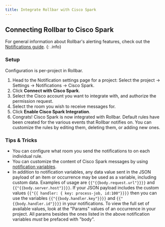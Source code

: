 ```yaml
---
title: Integrate Rollbar with Cisco Spark
---
```


## Connecting Rollbar to Cisco Spark

For general information about Rollbar's alerting features, check out the [Notifications guide](../notifications/). 
{: .info}

### Setup

Configuration is per-project in Rollbar.

1.  Head to the Notification settings page for a project: Select the project ->
    Settings -> Notifications -> Cisco Spark.
2.  Click **Connect with Cisco Spark**.
3.  Select the Cisco account you want to integrate with, and authorize the
    permission request.
4.  Select the room you wish to receive messages for.
5.  Click **Enable Cisco Spark Integration**.
6.  Congrats! Cisco Spark is now integrated with Rollbar. Default rules 
    have been created for the various events that Rollbar notifies on.
    You can customize the rules by editing them, deleting them, or
    adding new ones.

### Tips & Tricks

* You can configure what room you send the notifications to on each individual rule.
* You can customize the content of Cisco Spark messages by using [notification variables](/docs/notification-variables/).
* In addition to notification variables, any data value sent in the JSON payload of an item or occurrence may be used as a variable, including custom data. Examples of usage are `{{"{{body.request.url"}}}}` and `{{"{{body.server.host"}}}}`. If your JSON payload includes the custom values `{{"{{ handler: { key: process-job, id:100"}}}}` then you can use the variables `{{"{{body.handler.key"}}}}` and `{{"{{body.handler.id"}}}}` in your notifications. To view the full set of available values, look at the "Params" values of an occurrence in your project. All params besides the ones listed in the above notification variables *must* be prefaced with "body".
